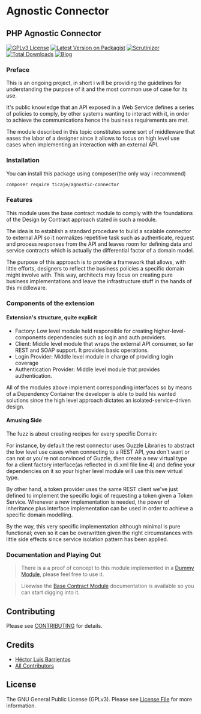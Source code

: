 # Agnostic Connector
## PHP Agnostic Connector

[![GPLv3 License](https://img.shields.io/badge/license-GPLv3-marble.svg)](https://www.gnu.org/licenses/gpl-3.0.en.html)
[![Latest Version on Packagist](https://img.shields.io/packagist/v/ticaje/agnostic-connector.svg?style=flat-square)](https://packagist.org/packages/ticaje/agnostic-connector)
[![Scrutinizer](https://img.shields.io/scrutinizer/g/ticaje/agnostic-connector.svg?style=flat-square)](https://scrutinizer-ci.com/g/ticaje/agnostic-connector)
[![Total Downloads](https://img.shields.io/packagist/dt/ticaje/agnostic-connector.svg?style=flat-square)](https://packagist.org/packages/ticaje/agnostic-connector)
[![Blog](https://img.shields.io/badge/Blog-hectorbarrientos.com-magenta)](https://hectorbarrientos.com)

### Preface

This is an ongoing project, in short i will be providing the guidelines for understanding the purpose of it and the most common use of case for its use.

It's public knowledge that an API exposed in a Web Service defines a series of policies to comply, by other systems wanting to interact with it, in order to achieve
the communications hence the business requirements are met.

The module described in this topic constitutes some sort of middleware that eases the labor of a designer since it allows to focus on high level use cases when
implementing an interaction with an external API.

### Installation

You can install this package using composer(the only way i recommend)

```bash
composer require ticaje/agnostic-connector
```

### Features

This module uses the base contract module to comply with the foundations of the Design by Contract approach stated in such a module.

The idea is to establish a standard procedure to build a scalable connector to external API so it normalizes repetitive task such as authenticate,
request and process responses from the API and leaves room for defining data and service contracts which is actually the differential factor of a
domain model.

The purpose of this approach is to provide a framework that allows, with little efforts, designers to reflect the business policies a specific domain might
involve with. This way, architects may focus on creating pure business implementations and leave the infrastructure stuff in the hands of this middleware.

### Components of the extension

#### Extension's structure, quite explicit

- Factory: Low level module held responsible for creating higher-level-components dependencies such as login and auth providers.
- Client: Middle level module that wraps the external API consumer, so far REST and SOAP support. It provides basic operations.
- Login Provider: Middle level module in charge of providing login coverage
- Authentication Provider: Middle level module that provides authentication.

All of the modules above implement corresponding interfaces so by means of a Dependency Container the developer is able to build his wanted solutions since
the high level approach dictates an isolated-service-driven design.

#### Amusing Side

The fuzz is about creating recipes for every specific Domain:

For instance, by default the rest connector uses Guzzle Libraries to abstract the low level use cases when connecting to a REST API, you don't want or can not or
you're not convinced of Guzzle, then create a new virtual type for a client factory interface(as reflected in di.xml file line 4) and define your dependencies on it so
your higher level module will use this new virtual type.

By other hand, a token provider uses the same REST client we've just defined to implement the specific logic of requesting a token given a Token Service.
Whenever a new implementation is needed, the power of inheritance plus interface implementation can be used in order to achieve a specific domain modelling.

By the way, this very specific implementation although minimal is pure functional; even so it can be overwritten given the right circumstances with little side effects
since service isolation pattern has been applied.

### Documentation and Playing Out

> There is a a proof of concept to this module implemented in a [Dummy Module](https://github.com/M-Contributions/M2-Dummy-Pool), please feel free to use it.

> Likewise the [Base Contract Module](https://github.com/M-Contributions/m2-contract) documentation is available so you can start digging into it.

## Contributing

Please see [CONTRIBUTING](CONTRIBUTING.md) for details.

## Credits

- [Héctor Luis Barrientos](https://github.com/ticaje)
- [All Contributors](../../contributors)

## License

The GNU General Public License (GPLv3). Please see [License File](LICENSE.md) for more information.
